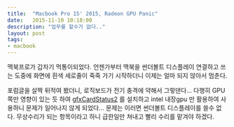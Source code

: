 ```yaml
---
title:  "Macbook Pro 15' 2015, Radeon GPU Panic"
date:   2015-11-10 10:18:00
description: "업무를 할수가 없다.."
layout: post
tags: 
- macbook
---
```


맥북프로가 갑자기 먹통이되었다.
언젠가부터 맥북을 썬더볼트 디스플레이 연결하고 쓰는 도중에 화면에 흰색 세로줄이 죽죽 가기 시작하더니 이제는 얼마 되지 않아서 멈춘다.

포럼글을 살짝 뒤적여 봤더니, 로직보드가 전기 충격에 약해서 그렇댄다... 다행히 GPU 쪽만 영향이 있는 듯 하여 [gfxCardStatus2](https://gfx.io/) 를 설치하고 intel 내장gpu 만 활용하여 사용하니 문제가 일어나지 않게 되었다... 문제는 이러면 썬더볼트 디스플레이를 쓸수 없다. 무상수리가 되는 항목이라고 하니 급한일만 쳐내고 빨리 수리를 맡겨야 하겠다.


